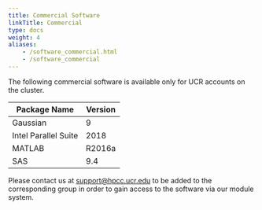 ```yaml
---
title: Commercial Software
linkTitle: Commercial
type: docs
weight: 4
aliases:
    - /software_commercial.html
    - /software_commercial
---
```


The following commercial software is available only for UCR accounts on the cluster.

| Package Name | Version |
| --- | --- |
| Gaussian | 9 |
| Intel Parallel Suite | 2018 |
| MATLAB | R2016a |
| SAS | 9.4 |

Please contact us at support@hpcc.ucr.edu to be added to the corresponding group in order to gain access to the software via our module system.
